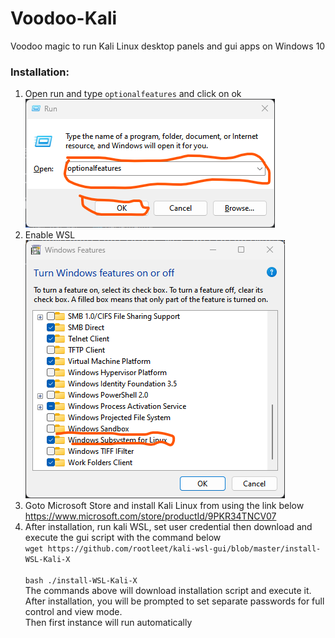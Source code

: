 # Voodoo-Kali  
Voodoo magic to run Kali Linux desktop panels and gui apps on Windows 10  

### Installation: 
<ol>
   <li>
      Open run and type <code>optionalfeatures</code> and click on ok <br>
      <img src="src/optionalfeatures.png" alt="optional features">
   </li>
    <li>
      Enable WSL<br>
      <img src="src/enable_wsl.png" alt="optional features">
   </li>
   <li>
    Goto Microsoft Store and install Kali Linux from using the link below <br>
    <a href="https://www.microsoft.com/store/productId/9PKR34TNCV07" target="_blank">https://www.microsoft.com/store/productId/9PKR34TNCV07</a>
   </li>
    <li>
        After installation, run kali WSL,  set user credential then download and execute the gui script with the command below <br>
        <code>wget https://github.com/rootleet/kali-wsl-gui/blob/master/install-WSL-Kali-X</code> <br> <br>
        <code>bash ./install-WSL-Kali-X</code> <br>
        The commands above will download installation script and execute it. <br>
        After installation, you will be prompted to set separate passwords for full control and view mode.
        <br> Then first instance will run automatically
    </li>
</ol>

